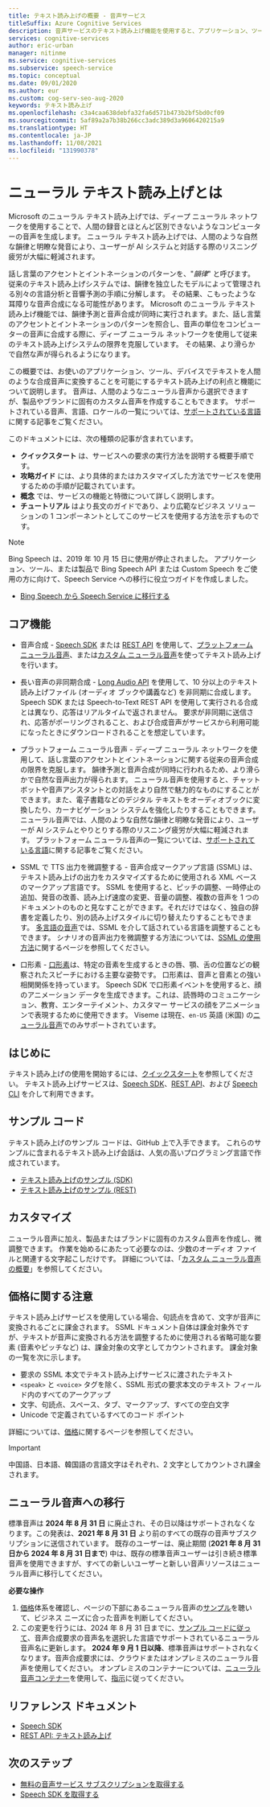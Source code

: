 ```yaml
---
title: テキスト読み上げの概要 - 音声サービス
titleSuffix: Azure Cognitive Services
description: 音声サービスのテキスト読み上げ機能を使用すると、アプリケーション、ツール、またはデバイスでテキストを人間のような自然な合成音声に変換できます。 この記事は、テキスト読み上げサービスの利点と機能の概要になっています。
services: cognitive-services
author: eric-urban
manager: nitinme
ms.service: cognitive-services
ms.subservice: speech-service
ms.topic: conceptual
ms.date: 09/01/2020
ms.author: eur
ms.custom: cog-serv-seo-aug-2020
keywords: テキスト読み上げ
ms.openlocfilehash: c3a4caa638debfa32fa6d571b473b2bf5bd0cf09
ms.sourcegitcommit: 5af89a2a7b38b266cc3adc389d3a9606420215a9
ms.translationtype: HT
ms.contentlocale: ja-JP
ms.lasthandoff: 11/08/2021
ms.locfileid: "131990378"
---
```

# <a name="what-is-neural-text-to-speech"></a>ニューラル テキスト読み上げとは

Microsoft のニューラル テキスト読み上げでは、ディープ ニューラル ネットワークを使用することで、人間の録音とほとんど区別できないようなコンピューターの音声を生成します。 ニューラル テキスト読み上げでは、人間のような自然な韻律と明瞭な発音により、ユーザーが AI システムと対話する際のリスニング疲労が大幅に軽減されます。

話し言葉のアクセントとイントネーションのパターンを、"_韻律_" と呼びます。 従来のテキスト読み上げシステムでは、韻律を独立したモデルによって管理される別々の言語分析と音響予測の手順に分解します。 その結果、こもったような耳障りな音声合成になる可能性があります。 Microsoft のニューラル テキスト読み上げ機能では、韻律予測と音声合成が同時に実行されます。また、話し言葉のアクセントとイントネーションのパターンを照合し、音声の単位をコンピューターの音声に合成する際に、ディープ ニューラル ネットワークを使用して従来のテキスト読み上げシステムの限界を克服しています。 その結果、より滑らかで自然な声が得られるようになります。

この概要では、お使いのアプリケーション、ツール、デバイスでテキストを人間のような合成音声に変換することを可能にするテキスト読み上げの利点と機能について説明します。 音声は、人間のようなニューラル音声から選択できますが、製品やブランドに固有のカスタム音声を作成することもできます。 サポートされている音声、言語、ロケールの一覧については、[サポートされている言語](language-support.md#text-to-speech)に関する記事をご覧ください。

このドキュメントには、次の種類の記事が含まれています。

* **クイックスタート** は、サービスへの要求の実行方法を説明する概要手順です。
* **攻略ガイド** には、より具体的またはカスタマイズした方法でサービスを使用するための手順が記載されています。
* **概念** では、サービスの機能と特徴について詳しく説明します。
* **チュートリアル** はより長文のガイドであり、より広範なビジネス ソリューションの 1 コンポーネントとしてこのサービスを使用する方法を示すものです。

> [!NOTE]
>
> Bing Speech は、2019 年 10 月 15 日に使用が停止されました。 アプリケーション、ツール、または製品で Bing Speech API または Custom Speech をご使用の方に向けて、Speech Service への移行に役立つガイドを作成しました。
>
> * [Bing Speech から Speech Service に移行する](how-to-migrate-from-bing-speech.md)

## <a name="core-features"></a>コア機能

* 音声合成 - [Speech SDK](./get-started-text-to-speech.md) または [REST API](rest-text-to-speech.md) を使用して、[プラットフォーム ニューラル音声](language-support.md#text-to-speech)、または[カスタム ニューラル音声](custom-neural-voice.md)を使ってテキスト読み上げを行います。

* 長い音声の非同期合成 - [Long Audio API](long-audio-api.md) を使用して、10 分以上のテキスト読み上げファイル (オーディオ ブックや講義など) を非同期に合成します。 Speech SDK または Speech-to-Text REST API を使用して実行される合成とは異なり、応答はリアルタイムで返されません。 要求が非同期に送信され、応答がポーリングされること、および合成音声がサービスから利用可能になったときにダウンロードされることを想定しています。

* プラットフォーム ニューラル音声 - ディープ ニューラル ネットワークを使用して、話し言葉のアクセントとイントネーションに関する従来の音声合成の限界を克服します。 韻律予測と音声合成が同時に行われるため、より滑らかで自然な音声出力が得られます。 ニューラル音声を使用すると、チャットボットや音声アシスタントとの対話をより自然で魅力的なものにすることができます。また、電子書籍などのデジタル テキストをオーディオブックに変換したり、カーナビゲーション システムを強化したりすることもできます。 ニューラル音声では、人間のような自然な韻律と明瞭な発音により、ユーザーが AI システムとやりとりする際のリスニング疲労が大幅に軽減されます。 プラットフォーム ニューラル音声の一覧については、[サポートされている言語](language-support.md#text-to-speech)に関する記事をご覧ください。

* SSML で TTS 出力を微調整する - 音声合成マークアップ言語 (SSML) は、テキスト読み上げの出力をカスタマイズするために使用される XML ベースのマークアップ言語です。 SSML を使用すると、ピッチの調整、一時停止の追加、発音の改善、読み上げ速度の変更、音量の調整、複数の音声を 1 つのドキュメントのものと見なすことができます。それだけではなく、独自の辞書を定義したり、別の読み上げスタイルに切り替えたりすることもできます。 [多言語の音声](https://techcommunity.microsoft.com/t5/azure-ai/azure-text-to-speech-updates-at-build-2021/ba-p/2382981)では、SSML を介して話されている言語を調整することもできます。 シナリオの音声出力を微調整する方法については、[SSML の使用方法](speech-synthesis-markup.md)に関するページを参照してください。

* 口形素 - [口形素](how-to-speech-synthesis-viseme.md)は、特定の音素を生成するときの唇、顎、舌の位置などの観察されたスピーチにおける主要な姿勢です。 口形素は、音声と音素との強い相関関係を持っています。 Speech SDK で口形素イベントを使用すると、顔のアニメーション データを生成できます。これは、読唇時のコミュニケーション、教育、エンターテイメント、カスタマー サービスの顔をアニメーションで表現するために使用できます。 Viseme は現在、`en-US` 英語 (米国) の[ニューラル音声](language-support.md#text-to-speech)でのみサポートされています。

## <a name="get-started"></a>はじめに

テキスト読み上げの使用を開始するには、[クイックスタート](get-started-text-to-speech.md)を参照してください。 テキスト読み上げサービスは、[Speech SDK](speech-sdk.md)、[REST API](rest-text-to-speech.md)、および [Speech CLI](spx-overview.md) を介して利用できます。

## <a name="sample-code"></a>サンプル コード

テキスト読み上げのサンプル コードは、GitHub 上で入手できます。 これらのサンプルに含まれるテキスト読み上げ会話は、人気の高いプログラミング言語で作成されています。

* [テキスト読み上げのサンプル (SDK)](https://github.com/Azure-Samples/cognitive-services-speech-sdk)
* [テキスト読み上げのサンプル (REST)](https://github.com/Azure-Samples/Cognitive-Speech-TTS)

## <a name="customization"></a>カスタマイズ

ニューラル音声に加え、製品またはブランドに固有のカスタム音声を作成し、微調整できます。 作業を始めるにあたって必要なのは、少数のオーディオ ファイルと関連する文字起こしだけです。 詳細については、「[カスタム ニューラル音声の概要](how-to-custom-voice.md)」を参照してください。

## <a name="pricing-note"></a>価格に関する注意

テキスト読み上げサービスを使用している場合、句読点を含めて、文字が音声に変換されるごとに課金されます。 SSML ドキュメント自体は課金対象外ですが、テキストが音声に変換される方法を調整するために使用される省略可能な要素 (音素やピッチなど) は、課金対象の文字としてカウントされます。 課金対象の一覧を次に示します。

* 要求の SSML 本文でテキスト読み上げサービスに渡されたテキスト
* `<speak>` と `<voice>` タグを除く、SSML 形式の要求本文のテキスト フィールド内のすべてのアークアップ
* 文字、句読点、スペース、タブ、マークアップ、すべての空白文字
* Unicode で定義されているすべてのコード ポイント

詳細については、[価格](https://azure.microsoft.com/pricing/details/cognitive-services/speech-services/)に関するページを参照してください。

> [!IMPORTANT]
> 中国語、日本語、韓国語の言語文字はそれぞれ、2 文字としてカウントされ課金されます。

## <a name="migrate-to-neural-voice"></a>ニューラル音声への移行

標準音声は **2024 年 8 月 31 日** に廃止され、その日以降はサポートされなくなります。この発表は、**2021 年 8 月 31 日** より前のすべての既存の音声サブスクリプションに送信されています。 既存のユーザーは、廃止期間 (**2021 年 8 月 31 日から 2024 年 8 月 31 日まで**) 中は、既存の標準音声ユーザーは引き続き標準音声を使用できますが、すべての新しいユーザーと新しい音声リソースはニューラル音声に移行してください。

**必要な操作**

1. [価格](https://azure.microsoft.com/pricing/details/cognitive-services/speech-services/)体系を確認し、ページの下部にあるニューラル音声の[サンプル](https://azure.microsoft.com/services/cognitive-services/text-to-speech/#overview)を聴いて、ビジネス ニーズに合った音声を判断してください。
1. この変更を行うには、2024 年 8 月 31 日までに、[サンプル コードに従って](speech-synthesis-markup.md#choose-a-voice-for-text-to-speech)、音声合成要求の音声名を選択した言語でサポートされているニューラル音声名に更新します。 **2024 年 9 月 1 日以降**、標準音声はサポートされなくなります。音声合成要求には、クラウドまたはオンプレミスのニューラル音声を使用してください。 オンプレミスのコンテナーについては、[ニューラル音声コンテナー](../containers/container-image-tags.md)を使用して、[指示](speech-container-howto.md)に従ってください。

## <a name="reference-docs"></a>リファレンス ドキュメント

* [Speech SDK](speech-sdk.md)
* [REST API: テキスト読み上げ](rest-text-to-speech.md)

## <a name="next-steps"></a>次のステップ

* [無料の音声サービス サブスクリプションを取得する](overview.md#try-the-speech-service-for-free)
* [Speech SDK を取得する](speech-sdk.md)

